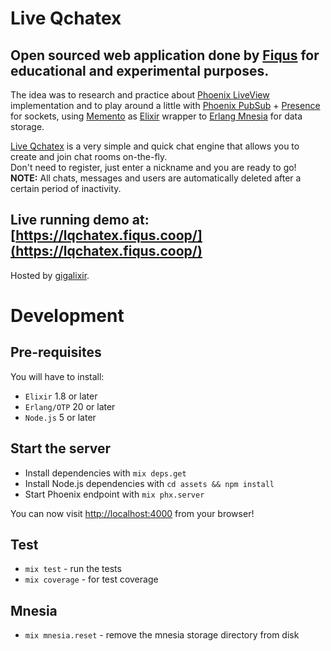 # Live Qchatex
## Open sourced web application done by [Fiqus](https://fiqus.coop) for educational and experimental purposes.

The idea was to research and practice about [Phoenix LiveView](https://github.com/phoenixframework/phoenix_live_view) implementation and to play around a little with [Phoenix PubSub](https://hexdocs.pm/phoenix_pubsub/) + [Presence](https://hexdocs.pm/phoenix/Phoenix.Presence.html) for sockets, using [Memento](https://github.com/sheharyarn/memento) as [Elixir](https://elixir-lang.org/) wrapper to [Erlang Mnesia](https://learnyousomeerlang.com/mnesia) for data storage.

[Live Qchatex](https://github.com/fiqus/lqchatex) is a very simple and quick chat engine that allows you to create and join chat rooms on-the-fly.  
Don't need to register, just enter a nickname and you are ready to go!  
**NOTE:** All chats, messages and users are automatically deleted after a certain period of inactivity.

## Live running demo at: [https://lqchatex.fiqus.coop/](https://lqchatex.fiqus.coop/)  
Hosted by [gigalixir](https://gigalixir.com/).


# Development
## Pre-requisites
You will have to install:
  * `Elixir` 1.8 or later
  * `Erlang/OTP` 20 or later
  * `Node.js` 5 or later

## Start the server

  * Install dependencies with `mix deps.get`
  * Install Node.js dependencies with `cd assets && npm install`
  * Start Phoenix endpoint with `mix phx.server`

You can now visit [http://localhost:4000](http://localhost:4000) from your browser!

## Test
  * `mix test` - run the tests
  * `mix coverage` - for test coverage

## Mnesia
  * `mix mnesia.reset` - remove the mnesia storage directory from disk
